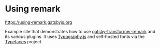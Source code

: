 # Using remark

https://using-remark.gatsbyjs.org

Example site that demonstrates how to use [gatsby-transformer-remark][1] and its various plugins. It uses [Typography.js][2] and self-hosted fonts via the [Typefaces][3] project.

[1]: https://www.gatsbyjs.org/packages/gatsby-transformer-remark/
[2]: https://github.com/KyleAMathews/typography.js
[3]: https://github.com/KyleAMathews/typefaces
